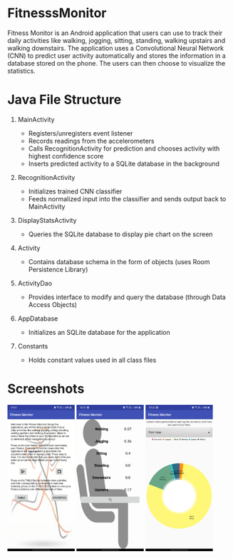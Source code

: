 # FitnesssMonitor

Fitness Monitor is an Android application that users can use to track their daily activities like walking, jogging, sitting, standing, walking upstairs and walking downstairs. The application uses a Convolutional Neural Network (CNN) to predict user activity automatically and stores the information in a database stored on the phone. The users can then choose to visualize the statistics.

# Java File Structure

1. MainActivity

   - Registers/unregisters event listener
   - Records readings from the accelerometers
   - Calls RecognitionActivity for prediction and chooses activity with highest confidence score
   - Inserts predicted activity to a SQLite database in the background
2. RecognitionActivity

   - Initializes trained CNN classifier
   - Feeds normalized input into the classifier and sends output back to MainActivity
3. DisplayStatsActivity

   - Queries the SQLite database to display pie chart on the screen
4. Activity

   - Contains database schema in the form of objects (uses Room Persistence Library)
5. ActivityDao

   - Provides interface to modify and query the database (through Data Access Objects)
6. AppDatabase

   - Initializes an SQLite database for the application
7. Constants

   - Holds constant values used in all class files

# Screenshots

<p float="left">
  <img src="Screens/1.png" width="30%" />
  <img src="Screens/2.png" width="30%" /> 
  <img src="Screens/3.png" width="30%" />
</p>
